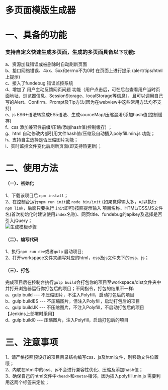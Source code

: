 # 多页面模版生成器
# 一、具备的功能
### 支持自定义快速生成多页面，生成的多页面具备以下功能:   
a、资源加载错误或被删除时自动刷新页面  
b、接口网络错误、4xx、5xx和errno不为0时 在页面上进行提示 (alert/tips/html上提示)  
c、接入了fundebug 错误监控系统  
d、增加了 用户主动反馈网页问题 功能（用户点击后，可在后台查看用户当时页面地址、浏览器信息、SessionStorage、localStorage等信息），且可以调用自己写的Alert、Confirm、Prompt及Tip方法(因为在webview中这些常用方法均不支持)  
e、js ES6+语法转换成ES5语法、生成sourceMap/压缩混淆/添加hash值(控制缓存)   
f、css 添加兼容性前缀/压缩/添加hash值(控制缓存) ；  
g、html 自动修改内部引用文件hash值/压缩及自动插入polyfill.min.js 功能；  
h、支持自主选择是否压缩图片功能；  
i、实时监控文件变化后刷新页面(即支持热更新)；  




# 二、使用方法
#### （一）、初始化
1、下载该项目后 ```npm install```；  
2、在控制台运行```npm run init```或 ```node bin/init``` (如果觉得输太多，可以执行 `npm link`，后面只要执行 `init`即可)按照提示输入 项目名称、HTML/CSS/JS文件名(首次初始化时建议使用`index`名称)、网页title、fundebug的apikey及选择是否引入jQuery；     
![生成模板步骤](https://publicimage-1251317493.file.myqcloud.com/reportBug/202007290948571637.png)
#### （二）、编写代码
1、执行```npm run dev```或者```gulp``` 启动项目;       
2、打开workspace文件夹编写对应的html，css及js文件夹下的css、js；  
#### （三）、打包
完成项目后在控制台执行```gulp build```会打包你的项目至workspace/dist文件夹中并打开浏览器运行你打包后的项目；不同指令，打包的结果不一样:    
a、gulp build --- 不压缩图片，不注入Polyfill，启动打包后的项目   
b、gulp buildES --- 不压缩图片，但注入Polyfill，启动打包后的项目      
c、gulp buildJK --- 不压缩图片，不注入Polyfill，不启动打包后的项目  【Jenkins上部署时采用】   
d、gulp build0 --- 压缩图片，注入Polyfill，启动打包后的项目  

# 三、注意事项
1、请严格按照预设好的项目目录结构编写css、js及html文件，别移动文件位置哦；   
2、内联在html中的css、js不会进行兼容性优化、压缩及添加hash值；   
3、确保自己的html文件中`<head>`和`<meta>`相邻，因为插入polyfill.min.js 需要利用这两个标签来定位；   
